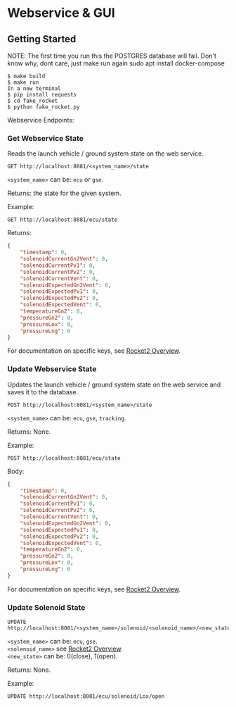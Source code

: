 # Webservice & GUI

## Getting Started
 NOTE: The first time you run this the POSTGRES database will fail. Don't know why, dont care, just make run again
sudo apt install docker-compose
```shell
$ make build
$ make run 
In a new terminal
$ pip install requests
$ cd fake_rocket
$ python fake_rocket.py
```

Webservice Endpoints:

### Get Webservice State

Reads the launch vehicle / ground system state on the web service.

```http
GET http://localhost:8081/<system_name>/state
```

`<system_name>` can be: `ecu` or `gse`.

Returns: the state for the given system.

Example:

```http
GET http://localhost:8081/ecu/state
```

Returns:

```json
{
    "timestamp": 0,
    "solenoidCurrentGn2Vent": 0,
    "solenoidCurrentPv1": 0,
    "solenoidCurrentPv2": 0,
    "solenoidCurrentVent": 0,
    "solenoidExpectedGn2Vent": 0,
    "solenoidExpectedPv1": 0,
    "solenoidExpectedPv2": 0,
    "solenoidExpectedVent": 0,
    "temperatureGn2": 0,
    "pressureGn2": 0,
    "pressureLox": 0,
    "pressureLng": 0
}
```

For documentation on specific keys, see [Rocket2 Overview](https://github.com/UCI-Rocket-Project/rocket2-overview).

### Update Webservice State

Updates the launch vehicle / ground system state on the web service and saves it to the database.

```http
POST http://localhost:8081/<system_name>/state
```

`<system_name>` can be: `ecu`, `gse`, `tracking`.

Returns: None.

Example:

```http
POST http://localhost:8081/ecu/state
```

Body:

```json
{
    "timestamp": 0,
    "solenoidCurrentGn2Vent": 0,
    "solenoidCurrentPv1": 0,
    "solenoidCurrentPv2": 0,
    "solenoidCurrentVent": 0,
    "solenoidExpectedGn2Vent": 0,
    "solenoidExpectedPv1": 0,
    "solenoidExpectedPv2": 0,
    "solenoidExpectedVent": 0,
    "temperatureGn2": 0,
    "pressureGn2": 0,
    "pressureLox": 0,
    "pressureLng": 0
}
```

For documentation on specific keys, see [Rocket2 Overview](https://github.com/UCI-Rocket-Project/rocket2-overview).

### Update Solenoid State

```http
UPDATE http://localhost:8081/<system_name>/solenoid/<solenoid_name>/<new_state>
```

`<system_name>` can be: `ecu`, `gse`. \
`<solenoid_name>` see [Rocket2 Overview](https://github.com/UCI-Rocket-Project/rocket2-overview). \
`<new_state>` can be: 0(close), 1(open).

Returns: None.

Example:

```http
UPDATE http://localhost:8081/ecu/solenoid/Lox/open
```
